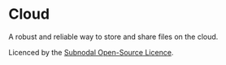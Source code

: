 # Cloud
A robust and reliable way to store and share files on the cloud.

Licenced by the [Subnodal Open-Source Licence](LICENCE.md).
